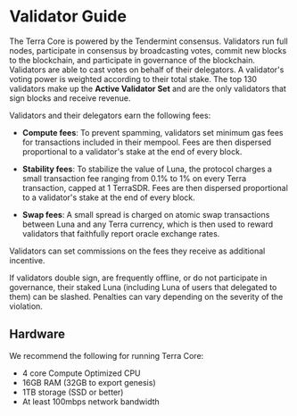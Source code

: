 # Validator Guide

The Terra Core is powered by the Tendermint consensus. Validators run full nodes, participate in consensus by broadcasting votes, commit new blocks to the blockchain, and participate in governance of the blockchain. Validators are able to cast votes on behalf of their delegators. A validator's voting power is weighted according to their total stake. The top 130 validators make up the **Active Validator Set** and are the only validators that sign blocks and receive revenue.

Validators and their delegators earn the following fees:

- **Compute fees**: To prevent spamming, validators set minimum gas fees for transactions included in their mempool. Fees are then dispersed proportional to a validator's stake at the end of every block.

- **Stability fees**: To stabilize the value of Luna, the protocol charges a small transaction fee ranging from 0.1% to 1% on every Terra transaction, capped at 1 TerraSDR. Fees are then dispersed proportional to a validator's stake at the end of every block.

- **Swap fees**: A small spread is charged on atomic swap transactions between Luna and any Terra currency, which is then used to reward validators that faithfully report oracle exchange rates.

Validators can set commissions on the fees they receive as additional incentive.

If validators double sign, are frequently offline, or do not participate in governance, their staked Luna (including Luna of users that delegated to them) can be slashed. Penalties can vary depending on the severity of the violation.

## Hardware

We recommend the following for running Terra Core:

- 4 core Compute Optimized CPU
- 16GB RAM (32GB to export genesis)
- 1TB storage (SSD or better)
- At least 100mbps network bandwidth
